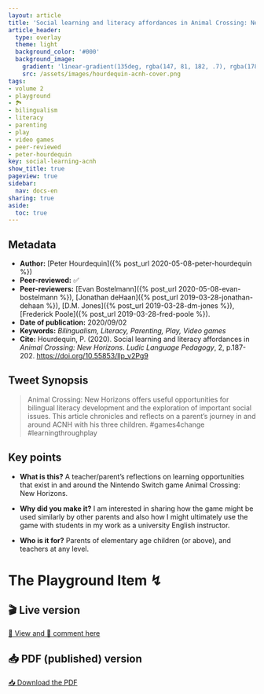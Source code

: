 ```yaml
---
layout: article
title: 'Social learning and literacy affordances in Animal Crossing: New Horizons'
article_header:
  type: overlay
  theme: light
  background_color: '#000'
  background_image:
    gradient: 'linear-gradient(135deg, rgba(147, 81, 182, .7), rgba(178, 236, 145, .7))'
    src: /assets/images/hourdequin-acnh-cover.png
tags:
- volume 2
- playground
- 🏞
- bilingualism
- literacy
- parenting
- play
- video games
- peer-reviewed
- peter-hourdequin
key: social-learning-acnh
show_title: true
pageview: true
sidebar:
  nav: docs-en
sharing: true
aside:
  toc: true
---
```


<!--more-->

<meta name="citation_title" content="Social learning and literacy affordances in Animal Crossing: New Horizons">
<meta name="citation_author" content="Hourdequin, Peter">
<meta name="citation_publication_date" content="2020/09/02">
<meta name="citation_journal_title" content="Ludic Language Pedagogy">
<meta name="citation_volume" content="2">
<meta name="citation_firstpage" content="187">
<meta name="citation_lastpage" content="202">
<meta name="citation_pdf_url" content="http://www.llpjournal.org/assets/publication-pdfs/hourdequin-social-learning-with-animal-crossing-new-horizons.pdf">

## Metadata

- **Author:** [Peter Hourdequin]({% post_url 2020-05-08-peter-hourdequin %})
- **Peer-reviewed:** ✅
- **Peer-reviewers:** [Evan Bostelmann]({% post_url 2020-05-08-evan-bostelmann %}), [Jonathan deHaan]({% post_url 2019-03-28-jonathan-dehaan %}), [D.M. Jones]({% post_url 2019-03-28-dm-jones %}), [Frederick Poole]({% post_url 2019-03-28-fred-poole %}).
- **Date of publication:** 2020/09/02
- **Keywords:** *Bilingualism, Literacy, Parenting, Play, Video games*
- **Cite:** Hourdequin, P. (2020). Social learning and literacy affordances in *Animal Crossing: New Horizons*. *Ludic Language Pedagogy*, 2, p.187-202. https://doi.org/10.55853/llp_v2Pg9

## Tweet Synopsis 

> Animal Crossing: New Horizons offers useful opportunities for bilingual literacy development and the exploration of important social issues. This article chronicles and reflects on a parent’s journey in and around ACNH with his three children. #games4change #learningthroughplay


## Key points

- **What is this?** A teacher/parent’s reflections on learning opportunities that exist in and around the Nintendo Switch game Animal Crossing: New Horizons.
  
- **Why did you make it?** I am interested in sharing how the game might be used similarly by other parents and also how I might ultimately use the game with students in my work as a university English instructor.

- **Who is it for?** Parents of elementary age children (or above), and teachers at any level.


# The Playground Item ↯

## 🎬 Live version

<a class="button button--success button--rounded button--lg" href="https://docs.google.com/document/d/1i9AgYy41RZvJcQLykaBQJ80k_fiRjtPVlJv9J8_5lyk/edit?usp=sharing">👀 View and 📝 comment here </a> 

## 📥 PDF (published) version

<a class="button button--action button--rounded button--lg" href="/assets/publication-pdfs/hourdequin-social-learning-with-animal-crossing-new-horizons.pdf"><i class="fas fa-file-download"></i> 📥 Download the PDF </a>
